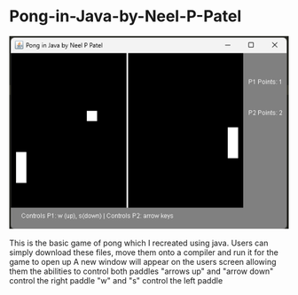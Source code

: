 # Pong-in-Java-by-Neel-P-Patel
![Alt text](image.png)

This is the basic game of pong which I recreated using java.
Users can simply download these files, move them onto a compiler and run it for the game to open up
A new window will appear on the users screen allowing them the abilities to control both paddles
"arrows up" and "arrow down" control the right paddle
"w" and "s" control the left paddle



